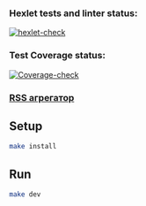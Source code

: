 ### Hexlet tests and linter status:
[![hexlet-check](https://github.com/ZoricmaTs/frontend-project-lvl3/actions/workflows/hexlet-check.yml/badge.svg)](https://github.com/ZoricmaTs/frontend-project-lvl3/actions/workflows/hexlet-check.yml)

### Test Coverage status:
[![Coverage-check](https://github.com/ZoricmaTs/frontend-project-lvl3/actions/workflows/linter.yml/badge.svg)](https://github.com/ZoricmaTs/frontend-project-lvl3/actions/workflows/linter.yml)

### [RSS агрегатор](https://frontend-project-lvl3-o281655y1-zoricmats.vercel.app/)

## Setup
```sh
make install
```

## Run

```sh
make dev
```
